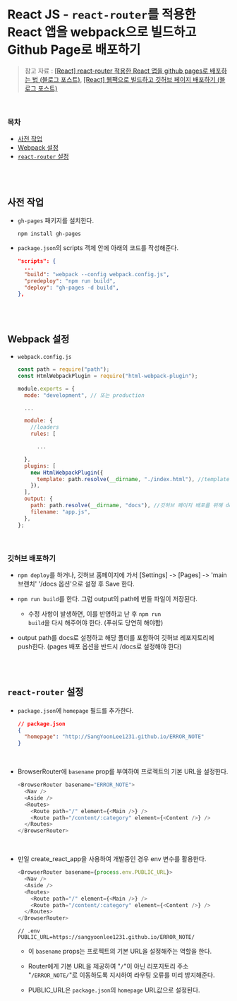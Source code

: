 # React JS - <code>react-router</code>를 적용한 React 앱을 <strong>webpack</strong>으로 빌드하고 <strong>Github Page</strong>로 배포하기

> 참고 자료 : <a href="https://medium.com/@_diana_lee/react-react-router-적용한-react-앱을-github-pages로-배포하는-법-5f6119c6a5d9">[React] react-router 적용한 React 앱을 github pages로 배포하는 법 (블로그 포스트)</a>, <a href="https://velog.io/@y0ungg/React-웹팩으로-빌드하고-깃허브-배포하기">[React] 웹팩으로 빌드하고 깃허브 페이지 배포하기 (블로그 포스트)</a>

<br/>

### 목차

- <a href="https://github.com/SangYoonLee1231/TIL/blob/main/React%20JS/react_github_page_setting.md.md#%EC%82%AC%EC%A0%84-%EC%9E%91%EC%97%85">사전 작업</a>
- <a href="https://github.com/SangYoonLee1231/TIL/blob/main/React%20JS/react_github_page_setting.md.md#webpack-%EC%84%A4%EC%A0%95">Webpack 설정</a>
- <a href="https://github.com/SangYoonLee1231/TIL/blob/main/React%20JS/react_github_page_setting.md.md#react-router-%EC%84%A4%EC%A0%95"><code>react-router</code> 설정</a>

<br/><br/>

## 사전 작업

- <code>gh-pages</code> 패키지를 설치한다.

  ```
  npm install gh-pages
  ```

- <code>package.json</code>의 scripts 객체 안에 아래의 코드를 작성해준다.

  ```json
  "scripts": {
    ...
    "build": "webpack --config webpack.config.js",
    "predeploy": "npm run build",
    "deploy": "gh-pages -d build",
  },
  ```

<br/><br/>

## Webpack 설정

- <code>webpack.config.js</code>

  ```js
  const path = require("path");
  const HtmlWebpackPlugin = require("html-webpack-plugin");

  module.exports = {
    mode: "development", // 또는 production

    ...

    module: {
      //loaders
      rules: [

        ...

    },
    plugins: [
      new HtmlWebpackPlugin({
        template: path.resolve(__dirname, "./index.html"), //template도 꼭 작성해야 함!!
      }),
    ],
    output: {
      path: path.resolve(__dirname, "docs"), //깃허브 페이지 배포를 위해 docs로 설정해주었다.
      filename: "app.js",
    },
  };
  ```

<br/>

### 깃허브 배포하기

- <code>npm deploy</code>를 하거나, 깃허브 홈페이지에 가서 [Settings] -> [Pages] -> 'main 브랜치' '/docs 옵션'으로 설정 후 Save 한다.

- <code>npm run build</code>를 한다. 그럼 output의 path에 번들 파일이 저장된다.

  - 수정 사항이 발생하면, 이를 반영하고 난 후 <code>npm run build</code>을 다시 해주어야 한다. (푸쉬도 당연히 해야함)

- output path를 docs로 설정하고 해당 폴더를 포함하여 깃허브 레포지토리에 push한다. (pages 배포 옵션을 반드시 /docs로 설정해야 한다)

<br/><br/>

## <code>react-router</code> 설정

- <code>package.json</code>에 <code>homepage</code> 필드를 추가한다.

  ```json
  // package.json
  {
    "homepage": "http://SangYoonLee1231.github.io/ERROR_NOTE"
  }
  ```

<br />

- BrowserRouter에 <code>basename</code> prop를 부여하여 프로젝트의 기본 URL을 설정한다.

  ```js
  <BrowserRouter basename="ERROR_NOTE">
    <Nav />
    <Aside />
    <Routes>
      <Route path="/" element={<Main />} />
      <Route path="/content/:category" element={<Content />} />
    </Routes>
  </BrowserRouter>
  ```

<br />

- 만일 create_react_app을 사용하여 개발중인 경우 env 변수를 활용한다.

  ```js
  <BrowserRouter basename={process.env.PUBLIC_URL}>
    <Nav />
    <Aside />
    <Routes>
      <Route path="/" element={<Main />} />
      <Route path="/content/:category" element={<Content />} />
    </Routes>
  </BrowserRouter>
  ```

  ```
  // .env
  PUBLIC_URL=https://sangyoonlee1231.github.io/ERROR_NOTE/
  ```

  - 이 <code>basename</code> props는 프로젝트의 기본 URL을 설정해주는 역할을 한다.

  - Router에게 기본 URL을 제공하여 "<code>/</code>"이 아닌 리포지토리 주소 "<code>/ERROR_NOTE/</code>"로 이동하도록 지시하여 라우팅 오류를 미리 방지해준다.

  - PUBLIC_URL은 <code>package.json</code>의 <code>homepage</code> URL값으로 설정된다.

<br/>
